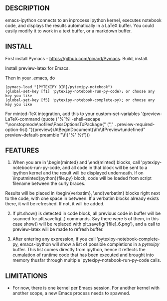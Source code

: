 ## DESCRIPTION

emacs-ipython connects to an inprocess ipython kernel, executes
notebook code, and displays the results automatically in a LaTeX
buffer. You could easily modify it to work in a text buffer, or a
markdown buffer.

## INSTALL

First install Pymacs - https://github.com/pinard/Pymacs. Build, install.

Install preview-latex for Emacs.

Then in your .emacs, do

```
(pymacs-load "[PYTEXIPY DIR]/pytexipy-notebook")
(global-set-key [f1] 'pytexipy-notebook-run-py-code); or choose any key you like
(global-set-key [f5] 'pytexipy-notebook-complete-py); or choose any key you like
```

For minted-TeX integration, add this to your custom-set-variables
'(preview-LaTeX-command (quote ("%`%l -shell-escape \"\\nonstopmode\\nofiles\\PassOptionsToPackage{"
("," . preview-required-option-list) "}{preview}\\AtBeginDocument{\\ifx\\ifPreview\\undefined"
 preview-default-preamble "\\fi}\"%' %t")))

## FEATURES

1) When you are in \begin{minted} and \end{minted} blocks,
call 'pytexipy-notebook-run-py-code, and all code in that block will
be sent to a ipython kernel and the result will be displayed
underneath. If on \inputminted{python}{file.py} block, code will be
loaded from script filename between the curly braces.

Results will be placed in \begin{verbatim}, \end{verbatim} blocks
right next to the code, with one space in between. If a verbatim blocks
already exists there, it will be refreshed. If not, it will be added.

2) If plt.show() is detected in code block, all previous code in
buffer will be scanned for plt.savefig(..) commands. Say there were 5
of them, in this case show() will be replaced with
plt.savefig('[file]_6.png'), and a call to preview-latex will be made
to refresh buffer.

3) After entering any expression, if you call
'pytexipy-notebook-complete-py, emacs-ipython will show a list of
possible completions in a *pytexipy* buffer. This list comes directly
from ipython, hence it reflects the cumulation of runtime code that
has been executed and brought into memory thusfar through multiple
'pytexipy-notebook-run-py-code calls.

## LIMITATIONS

* For now, there is one kernel per Emacs session. For another kernel
  with another scope, a new Emacs process needs to spawned.

